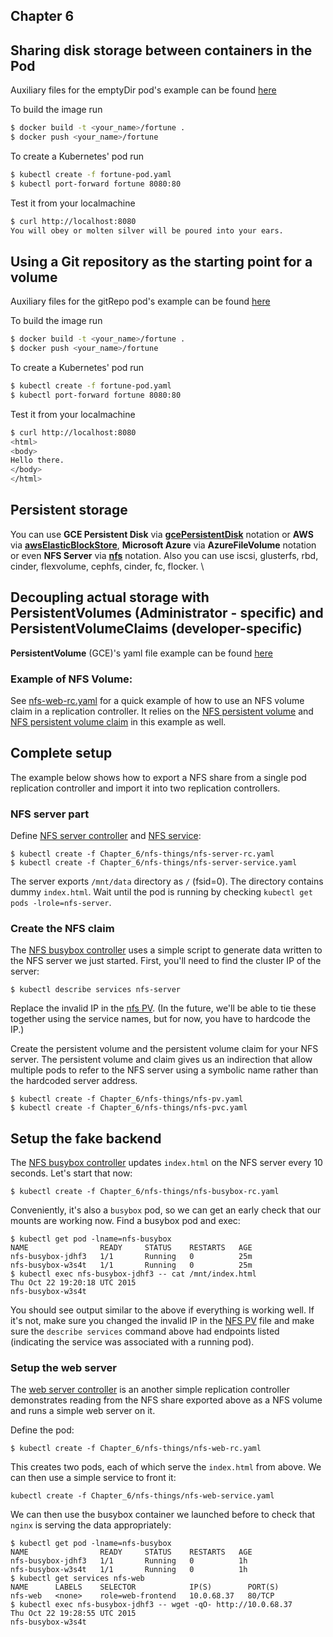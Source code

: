 ## Chapter 6
## Sharing disk storage between containers in the Pod

Auxiliary files for the emptyDir pod's example can be found [here](Chapter_6)

To build the image run
``` bash
$ docker build -t <your_name>/fortune .
$ docker push <your_name>/fortune
```
To create a Kubernetes' pod run
``` bash
$ kubectl create -f fortune-pod.yaml
$ kubectl port-forward fortune 8080:80
```

Test it from your localmachine
```bash
$ curl http://localhost:8080
You will obey or molten silver will be poured into your ears.
```

## Using a Git repository as the starting point for a volume

Auxiliary files for the gitRepo pod's example can be found [here](Chapter_6)

To build the image run
``` bash
$ docker build -t <your_name>/fortune .
$ docker push <your_name>/fortune
```
To create a Kubernetes' pod run
``` bash
$ kubectl create -f fortune-pod.yaml
$ kubectl port-forward fortune 8080:80
```

Test it from your localmachine
```bash
$ curl http://localhost:8080
<html>
<body>
Hello there.
</body>
</html>
```

## Persistent storage
You can use **GCE Persistent Disk** via [**gcePersistentDisk**](https://github.com/Evalle/k8s-in-action/blob/master/Chapter_6/persistent-gce.yaml) notation or **AWS** via [**awsElasticBlockStore**](https://github.com/Evalle/k8s-in-action/blob/master/Chapter_6/persistent-aws.yaml), **Microsoft Azure** via **AzureFileVolume** notation or even **NFS Server** via [**nfs**](https://github.com/Evalle/k8s-in-action/blob/master/Chapter_6/persistent-nfs.yaml) notation. Also you can use iscsi, glusterfs, rbd, cinder, flexvolume, cephfs, cinder, fc, flocker. \

## Decoupling actual storage with PersistentVolumes (Administrator - specific) and PersistentVolumeClaims (developer-specific)
**PersistentVolume** (GCE)'s yaml file example can be found [here](https://github.com/Evalle/k8s-in-action/blob/master/Chapter_6/persistent-volume.yaml)

### Example of NFS Volume:

See [nfs-web-rc.yaml](Chapter_6/nfs-things/nfs-web-rc.yaml) for a quick example of how to use an NFS
volume claim in a replication controller. It relies on the
[NFS persistent volume](Chapter_6/nfs-things/nfs-pv.yaml) and
[NFS persistent volume claim](Chapter_6/nfs-things/nfs-pvc.yaml) in this example as well.

## Complete setup

The example below shows how to export a NFS share from a single pod replication
controller and import it into two replication controllers.

### NFS server part

Define [NFS server controller](Chapter_6/nfs-things/nfs-server-rc.yaml) and
[NFS service](Chapter_6/nfs-things/nfs-server-service.yaml):

```console
$ kubectl create -f Chapter_6/nfs-things/nfs-server-rc.yaml
$ kubectl create -f Chapter_6/nfs-things/nfs-server-service.yaml
```

The server exports `/mnt/data` directory as `/` (fsid=0). The
directory contains dummy `index.html`. Wait until the pod is running
by checking `kubectl get pods -lrole=nfs-server`.

### Create the NFS claim

The [NFS busybox controller](Chapter_6/nfs-things/nfs-busybox-rc.yaml) uses a simple script to
generate data written to the NFS server we just started. First, you'll need to
find the cluster IP of the server:

```console
$ kubectl describe services nfs-server
```

Replace the invalid IP in the [nfs PV](Chapter_6/nfs-things/nfs-pv.yaml). (In the future,
we'll be able to tie these together using the service names, but for
now, you have to hardcode the IP.)

Create the persistent volume
and the persistent volume claim for your NFS server. The persistent volume and
claim gives us an indirection that allow multiple pods to refer to the NFS
server using a symbolic name rather than the hardcoded server address.

```console
$ kubectl create -f Chapter_6/nfs-things/nfs-pv.yaml
$ kubectl create -f Chapter_6/nfs-things/nfs-pvc.yaml
```

## Setup the fake backend

The [NFS busybox controller](Chapter_6/nfs-things/nfs-busybox-rc.yaml) updates `index.html` on the
NFS server every 10 seconds. Let's start that now:

```console
$ kubectl create -f Chapter_6/nfs-things/nfs-busybox-rc.yaml
```

Conveniently, it's also a `busybox` pod, so we can get an early check
that our mounts are working now. Find a busybox pod and exec:

```console
$ kubectl get pod -lname=nfs-busybox
NAME                READY     STATUS    RESTARTS   AGE
nfs-busybox-jdhf3   1/1       Running   0          25m
nfs-busybox-w3s4t   1/1       Running   0          25m
$ kubectl exec nfs-busybox-jdhf3 -- cat /mnt/index.html
Thu Oct 22 19:20:18 UTC 2015
nfs-busybox-w3s4t
```

You should see output similar to the above if everything is working well. If
it's not, make sure you changed the invalid IP in the [NFS PV](Chapter_6/nfs-things/nfs-pv.yaml) file
and make sure the `describe services` command above had endpoints listed
(indicating the service was associated with a running pod).

### Setup the web server

The [web server controller](Chapter_6/nfs-things/nfs-web-rc.yaml) is an another simple replication
controller demonstrates reading from the NFS share exported above as a NFS
volume and runs a simple web server on it.

Define the pod:

```console
$ kubectl create -f Chapter_6/nfs-things/nfs-web-rc.yaml
```

This creates two pods, each of which serve the `index.html` from above. We can
then use a simple service to front it:

```console
kubectl create -f Chapter_6/nfs-things/nfs-web-service.yaml
```

We can then use the busybox container we launched before to check that `nginx`
is serving the data appropriately:

```console
$ kubectl get pod -lname=nfs-busybox
NAME                READY     STATUS    RESTARTS   AGE
nfs-busybox-jdhf3   1/1       Running   0          1h
nfs-busybox-w3s4t   1/1       Running   0          1h
$ kubectl get services nfs-web
NAME      LABELS    SELECTOR            IP(S)        PORT(S)
nfs-web   <none>    role=web-frontend   10.0.68.37   80/TCP
$ kubectl exec nfs-busybox-jdhf3 -- wget -qO- http://10.0.68.37
Thu Oct 22 19:28:55 UTC 2015
nfs-busybox-w3s4t
```


